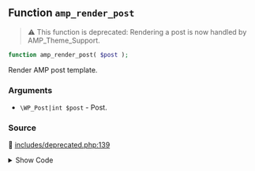 ## Function `amp_render_post`

> :warning: This function is deprecated: Rendering a post is now handled by AMP_Theme_Support.

```php
function amp_render_post( $post );
```

Render AMP post template.

### Arguments

* `\WP_Post|int $post` - Post.

### Source

:link: [includes/deprecated.php:139](/includes/deprecated.php#L139-L185)

<details>
<summary>Show Code</summary>

```php
function amp_render_post( $post ) {
	_deprecated_function( __FUNCTION__, '1.5' );
	global $wp_query;

	if ( ! ( $post instanceof WP_Post ) ) {
		$post = get_post( $post );
		if ( ! $post ) {
			return;
		}
	}
	$post_id = $post->ID;

	/*
	 * If amp_render_post is called directly outside of the standard endpoint, amp_is_request() will return false,
	 * which is not ideal for any code that expects to run in an AMP context.
	 * Let's force the value to be true while we render AMP.
	 */
	$was_set = isset( $wp_query->query_vars[ amp_get_slug() ] );
	if ( ! $was_set ) {
		$wp_query->query_vars[ amp_get_slug() ] = true;
	}

	// Prevent New Relic from causing invalid AMP responses due the NREUM script it injects after the meta charset.
	if ( extension_loaded( 'newrelic' ) ) {
		newrelic_disable_autorum();
	}

	/**
	 * Fires before rendering a post in AMP.
	 *
	 * This action is not triggered when 'amp' theme support is present. Instead, you should use 'template_redirect' action and check if `amp_is_request()`.
	 *
	 * @since 0.2
	 * @deprecated Check amp_is_request() on the template_redirect action instead.
	 *
	 * @param int $post_id Post ID.
	 */
	do_action( 'pre_amp_render_post', $post_id );

	amp_add_post_template_actions();
	$template = new AMP_Post_Template( $post );
	$template->load();

	if ( ! $was_set ) {
		unset( $wp_query->query_vars[ amp_get_slug() ] );
	}
}
```

</details>
